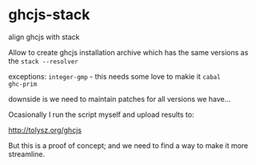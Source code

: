 # ghcjs-stack
align ghcjs with stack


Allow to create ghcjs installation archive which has the same versions as the `stack --resolver`

exceptions:
`integer-gmp` - this needs some love to makie it 
`cabal`  
`ghc-prim`

downside is we need to maintain patches for all versions we have...

Ocasionally I run the script myself and upload results to:

http://tolysz.org/ghcjs

But this is a proof of concept; and we need to find a way to make it more streamline.
